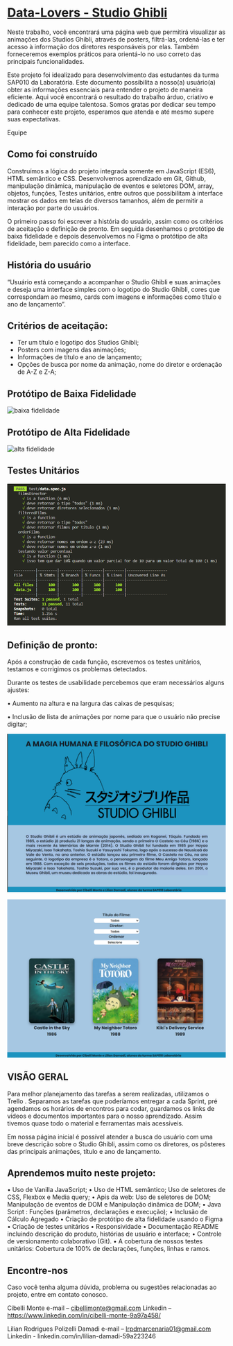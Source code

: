 # [Data-Lovers - Studio Ghibli](https://cibellimonte.github.io/SAP010-data-lovers/)

Neste trabalho, você encontrará uma página web que permitirá visualizar as animações dos Studios Ghibli, através de posters, filtrá-las, ordená-las e ter acesso à informação dos diretores responsáveis por elas. Também forneceremos exemplos práticos para orientá-lo no uso correto das principais funcionalidades.

Este projeto foi idealizado para desenvolvimento das estudantes da turma SAP010 da Laboratória.  Este documento possibilita a nosso(a) usuário(a) obter as informações essenciais para entender o projeto de maneira eficiente. Aqui você encontrará o resultado do trabalho árduo, criativo e dedicado de uma equipe talentosa.
Somos gratas por dedicar seu tempo para conhecer este projeto, esperamos que atenda e até mesmo supere suas expectativas.

Equipe 


## Como foi construído

Construímos a lógica do projeto integrada somente em JavaScript (ES6), HTML semântico e CSS.  Desenvolvemos aprendizado em Git, Github,  manipulação dinâmica, manipulação de eventos e seletores DOM, array, objetos, funções, Testes unitários, entre outros  que possibilitam   à interface mostrar os dados em telas de diversos tamanhos, além de  permitir a interação por parte do usuários.

O primeiro passo foi escrever a história do usuário, assim como os critérios de aceitação e definição de pronto. Em seguida desenhamos o protótipo de baixa fidelidade e depois desenvolvemos no Figma o protótipo de alta fidelidade, bem parecido como a interface.


## História do usuário

“Usuário está começando a acompanhar o Studio Ghibli e suas animações e deseja uma interface simples com o logotipo do Studio Ghibli, cores que correspondam ao mesmo, cards com imagens e informações como  título e ano de lançamento”.


## Critérios de aceitação: 

* Ter um título e logotipo dos Studios Ghibli;
* Posters com imagens das animações;
* Informações de título e ano de lançamento;
* Opções de busca por nome da animação, nome do diretor e ordenação de A-Z e Z-A;

## Protótipo de Baixa Fidelidade

![baixa fidelidade](src/img/prototipo_hist%C3%B3ria-1.jpg)

## Protótipo de Alta Fidelidade

![alta fidelidade](src/img/DATA%20LOVERS%20_%20Prot%C3%B3tipo%20STUDIO%20GHIBLI.png)

## Testes Unitários

![testes 100%](src/img/cobertura_testes.png)

## Definição de pronto:

Após a construção de cada função, escrevemos os testes unitários,  testamos  e corrigimos os problemas detectados.

Durante os testes de usabilidade percebemos que eram necessários alguns ajustes:

•	Aumento na altura e na largura das caixas de pesquisas;

•	Inclusão de lista de animações por nome para que o usuário não precise digitar;

![site01](src/img/site01.png)

![site02](src/img/site02.png)

## VISÃO GERAL

Para melhor planejamento das tarefas a serem realizadas, utilizamos o Trello . Separamos as tarefas que poderíamos entregar a cada Sprint, pré agendamos os horários de encontros para codar, guardamos os links de vídeos e documentos importantes para o nosso aprendizado. Assim tivemos quase todo o material e ferramentas mais acessíveis.

Em nossa página inicial é possível atender a busca do usuário com uma breve descrição sobre o Studio Ghibli, assim como os diretores,  os pôsteres das principais animações, título e ano de lançamento.

## Aprendemos  muito neste projeto: 

•	Uso de Vanilla JavaScript;
•	Uso de HTML semântico; Uso de seletores de CSS, Flexbox e Media query;
•	Apis da web: Uso de seletores de DOM;  Manipulação de eventos de DOM e Manipulação dinâmica de DOM;
•	Java Script : Funções (parâmetros, declarações e execução);
•	Inclusão de Cálculo Agregado
•	Criação de protótipo de alta fidelidade usando o Figma
•	Criação de testes unitários
•	Responsividade
•	Documentação README incluindo descrição do produto, histórias de usuário e interface;
•	Controle de versionamento colaborativo (Git).
• A cobertura de nossos testes unitários:
Cobertura de 100% de declarações, funções, linhas e ramos.



## Encontre-nos
Caso você tenha alguma  dúvida, problema ou sugestões relacionadas ao projeto, entre em contato conosco.

Cibelli Monte 
e-mail – cibellimonte@gmail.com
Linkedin – https://www.linkedin.com/in/cibelli-monte-9a97a458/

Lilian Rodrigues Polizelli Damadi 
e-mail – lrpdmarcenaria01@gmail.com
Linkedin - linkedin.com/in/lilian-damadi-59a223246

